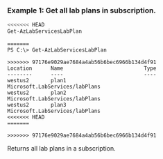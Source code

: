 ### Example 1: Get all lab plans in subscription.
```powershell
<<<<<<< HEAD
Get-AzLabServicesLabPlan
```

```output
=======
PS C:\> Get-AzLabServicesLabPlan

>>>>>>> 97176e9029ae7684a4ab56b6bec6966b134d4f91
Location      Name                          Type
--------      ----                          ----
westus2       plan1                         Microsoft.LabServices/labPlans
westus2       plan2                         Microsoft.LabServices/labPlans
westus2       plan3                         Microsoft.LabServices/labPlans
<<<<<<< HEAD
=======

>>>>>>> 97176e9029ae7684a4ab56b6bec6966b134d4f91
```
Returns all lab plans in a subscription.